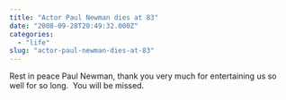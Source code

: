 ```yaml
---
title: "Actor Paul Newman dies at 83"
date: "2008-09-28T20:49:32.000Z"
categories: 
  - "life"
slug: "actor-paul-newman-dies-at-83"
---
```


Rest in peace Paul Newman, thank you very much for entertaining us so well for so long.  You will be missed.
